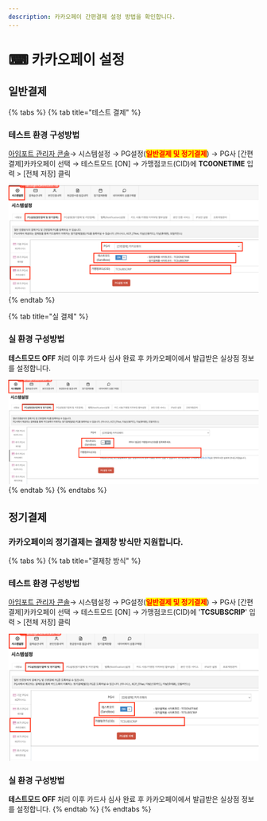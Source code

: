```yaml
---
description: 카카오페이 간편결제 설정 방법을 확인합니다.
---
```


# ⌨ 카카오페이 설정

## 일반**결제**

{% tabs %}
{% tab title="테스트 결제" %}
### 테스트 환경 구성방법

[아임포트 관리자 콘솔](https://admin.iamport.kr/)→ 시스템설정 → PG설정(<mark style="color:red;">**일반결제 및 정기결제**</mark>) → PG사 \[간편결제]카카오페이 선택 → 테스트모드 \[ON] → 가맹점코드(CID)에 **TC0ONETIME** 입력 > \[전체 저장] 클릭



![](<../../../.gitbook/assets/image (12) (1) (1) (1) (1) (1) (1).png>)
{% endtab %}

{% tab title="실 결제" %}
### **실** 환경 구성방법

**테스트모드 OFF** 처리 이후 카드사 심사 완료 후 카카오페이에서 발급받은 실상점 정보를 설정합니다.



![](<../../../.gitbook/assets/image (6) (1) (1) (1).png>)
{% endtab %}
{% endtabs %}

## 정기결제

### 카카오페이의 정기결제는 결제창 방식만 지원합니다.

{% tabs %}
{% tab title="결제창 방식" %}
### 테스트 환경 구성방법

[아임포트 관리자 콘솔](https://admin.iamport.kr/)→ 시스템설정 → PG설정(<mark style="color:red;">**일반결제 및 정기결제**</mark>) → PG사 \[간편결제]카카오페이 선택 → 테스트모드 \[ON] → 가맹점코드(CID)에 '**TCSUBSCRIP**' 입력 > \[전체 저장] 클릭

![](<../../../.gitbook/assets/image (7) (1) (1).png>)

### 실  환경 구성방법

**테스트모드 OFF** 처리 이후 카드사 심사 완료 후 카카오페이에서 발급받은 실상점 정보를 설정합니다.
{% endtab %}
{% endtabs %}

